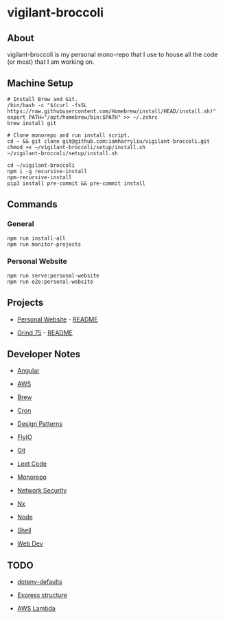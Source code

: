 # vigilant-broccoli

## About

vigilant-broccoli is my personal mono-repo that I use to house all the code (or most) that I am working on.

## Machine Setup

```
# Install Brew and Git.
/bin/bash -c "$(curl -fsSL https://raw.githubusercontent.com/Homebrew/install/HEAD/install.sh)"
export PATH="/opt/homebrew/bin:$PATH" >> ~/.zshrc
brew install git

# Clone monorepo and run install script.
cd ~ && git clone git@github.com:iamharryliu/vigilant-broccoli.git
chmod +x ~/vigilant-broccoli/setup/install.sh
~/vigilant-broccoli/setup/install.sh

cd ~/vigilant-broccoli
npm i -g recursive-install
npm-recursive-install
pip3 install pre-commit && pre-commit install
```

## Commands

### General

```
npm run install-all
npm run monitor-projects
```

### Personal Website

```
npm run serve:personal-website
npm run e2e:personal-website
```

## Projects

- [Personal Website](projects/personal-website/) - [README](projects/personal-website/README.md)

- [Grind 75](projects/grind-75/) - [README](projects/grind-75/README.md)

## Developer Notes

- [Angular](notes/angular.md)

- [AWS](notes/aws.md)

- [Brew](notes/brew.md)

- [Cron](notes/cron.md)

- [Design Patterns](notes/design-patterns.md)

- [FlyIO](notes/flyio.md)

- [Git](notes/git.md)

- [Leet Code](notes/leet-code.md)

- [Monorepo](notes/monorepo.md)

- [Network Security](notes/network-security/README.md)

- [Nx](notes/nx.md)

- [Node](notes/node.md)

- [Shell](notes/shell/README.md)

- [Web Dev](notes/web-dev.md)

## TODO

- [dotenv-defaults](https://github.com/mrsteele/dotenv-defaults)

- [Express structure](https://blog.treblle.com/egergr/)

- [AWS Lambda](https://dev.to/aws-builders/creating-a-serverless-api-using-aws-lambda-and-nodejs-with-typescript-and-expressjs-4kfk)

